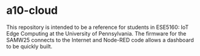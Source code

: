 # a10-cloud

This repository is intended to be a reference for students in ESE5160: IoT Edge Computing at the University of Pennsylvania. The firmware for the SAMW25 connects to the Internet and Node-RED code allows a dashboard to be quickly built.
